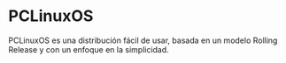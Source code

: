 # PCLinuxOS
PCLinuxOS es una distribución fácil de usar, basada en un modelo Rolling Release y con un enfoque en la simplicidad.
